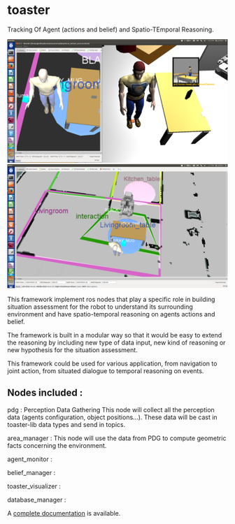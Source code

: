 toaster
=======

Tracking Of Agent (actions and belief) and Spatio-TEmporal Reasoning.


![TOASTER screenshot 1](doc/media/human.png)
![TOASTER screenshot 2](doc/media/full.png)

This framework implement ros nodes that play a specific role in building situation assessment 
for the robot to understand its surrounding environment and have spatio-temporal reasoning on
agents actions and belief.

The framework is built in a modular way so that it would be easy to extend the reasoning
by including new type of data input, new kind of reasoning or new hypothesis for the situation
assessment.

This framework could be used for various application, from navigation to joint action,
from situated dialogue to temporal reasoning on events.


Nodes included :
----------------

pdg : Perception Data Gathering
This node will collect all the perception data (agents configuration, object positions...).
These data will be cast in toaster-lib data types and send in topics.

area_manager :
This node will use the data from PDG to compute geometric facts concerning the environment.

agent_monitor :

belief_manager :

toaster_visualizer :

database_manager :


A  [complete documentation](doc/media/toaster/index.html) is available.
